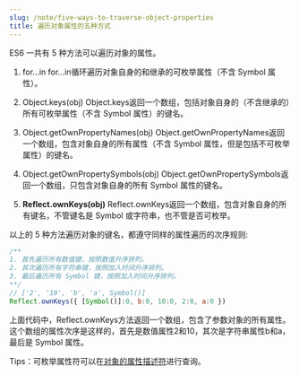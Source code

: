 ```yaml
---
slug: /note/five-ways-to-traverse-object-properties
title: 遍历对象属性的五种方式
---
```

ES6 一共有 5 种方法可以遍历对象的属性。
1. for...in
for...in循环遍历对象自身的和继承的可枚举属性（不含 Symbol 属性）。

2. Object.keys(obj)
Object.keys返回一个数组，包括对象自身的（不含继承的）所有可枚举属性（不含 Symbol 属性）的键名。

3. Object.getOwnPropertyNames(obj)
Object.getOwnPropertyNames返回一个数组，包含对象自身的所有属性（不含 Symbol 属性，但是包括不可枚举属性）的键名。

4. Object.getOwnPropertySymbols(obj)
Object.getOwnPropertySymbols返回一个数组，只包含对象自身的所有 Symbol 属性的键名。

5. **Reflect.ownKeys(obj)**
Reflect.ownKeys返回一个数组，包含对象自身的所有键名，不管键名是 Symbol 或字符串，也不管是否可枚举。


以上的 5 种方法遍历对象的键名，都遵守同样的属性遍历的次序规则:
```javascript
/**
1. 首先遍历所有数值键，按照数值升序排列。
2. 其次遍历所有字符串键，按照加入时间升序排列。
3. 最后遍历所有 Symbol 键，按照加入时间升序排列。
**/
// ['2', '10', 'b', 'a', Symbol()]
Reflect.ownKeys({ [Symbol()]:0, b:0, 10:0, 2:0, a:0 }) 
```

上面代码中，Reflect.ownKeys方法返回一个数组，包含了参数对象的所有属性。这个数组的属性次序是这样的，首先是数值属性2和10，其次是字符串属性b和a，最后是 Symbol 属性。

Tips：可枚举属性符可以在[对象的属性描述符](对象的属性描述符.md)进行查询。
